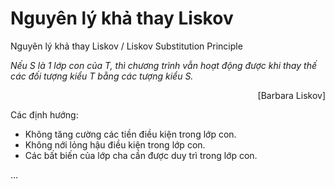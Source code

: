 # Nguyên lý khả thay Liskov

Nguyên lý khả thay Liskov / Liskov Substitution Principle

*Nếu S là 1 lớp con của T, thì chương trình vẫn hoạt động được khi thay thế các đối tượng kiểu T bằng các tượng kiểu S.*

<p align="right">[Barbara Liskov]</p>

Các định hướng:

* Không tăng cường các tiền điều kiện trong lớp con.
* Không nới lỏng hậu điều kiện trong lớp con.
* Các bất biến của lớp cha cần được duy trì trong lớp con.

...
